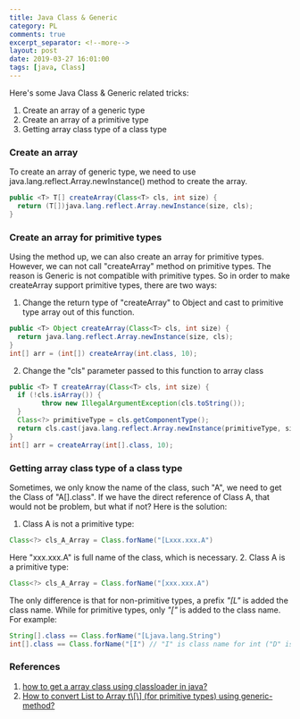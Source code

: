 ```yaml
---
title: Java Class & Generic
category: PL
comments: true
excerpt_separator: <!--more-->
layout: post
date: 2019-03-27 16:01:00
tags: [java, Class]
---
```

Here's some Java Class & Generic related tricks:
1. Create an array of a generic type
2. Create an array of a primitive type
3. Getting array class type of a class type
<!--more-->

### Create an array
To create an array of generic type, we need to use java.lang.reflect.Array.newInstance() method to create the array.
```Java
public <T> T[] createArray(Class<T> cls, int size) {
  return (T[])java.lang.reflect.Array.newInstance(size, cls);
}
```

### Create an array for primitive types
Using the method up, we can also create an array for primitive types. However, we can not call "createArray" method on primitive types. The reason is Generic is not compatible with primitive types. So in order to make createArray support primitive types, there are two ways:
1. Change the return type of "createArray" to Object and cast to primitive type array out of this function.
```Java
public <T> Object createArray(Class<T> cls, int size) {
  return java.lang.reflect.Array.newInstance(size, cls);
}
int[] arr = (int[]) createArray(int.class, 10);
```
2. Change the "cls" parameter passed to this function to array class
```Java
public <T> T createArray(Class<T> cls, int size) {
  if (!cls.isArray()) {
        throw new IllegalArgumentException(cls.toString());
  }
  Class<?> primitiveType = cls.getComponentType();
  return cls.cast(java.lang.reflect.Array.newInstance(primitiveType, size));
}
int[] arr = createArray(int[].class, 10);
```

### Getting array class type of a class type
Sometimes, we only know the name of the class, such "A", we need to get the Class of "A[].class". If we have the direct reference of Class A, that would not be problem, but what if not? Here is the solution:
1. Class A is not a primitive type:
```Java
Class<?> cls_A_Array = Class.forName("[Lxxx.xxx.A")
```
Here "xxx.xxx.A" is full name of the class, which is necessary.
2. Class A is a primitive type:
```Java
Class<?> cls_A_Array = Class.forName("[xxx.xxx.A")
```
The only difference is that for non-primitive types, a prefix *"[L"* is added the class name. While for primitive types, only *"["* is added to the class name. For example:
```Java
String[].class == Class.forName("[Ljava.lang.String")
int[].class == Class.forName("[I") // "I" is class name for int ("D" is class name for double, etc. You can you X.class.getName() to view others)
```

### References
1. [how to get a array class using classloader in java?](https://stackoverflow.com/questions/20738207/how-to-get-a-array-class-using-classloader-in-java)
2. [How to convert List<T> to Array t\\[\\] (for primitive types) using generic-method?](https://stackoverflow.com/questions/25149412/how-to-convert-listt-to-array-t-for-primitive-types-using-generic-method)
